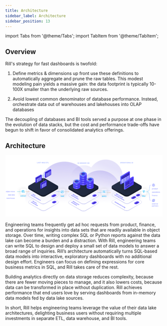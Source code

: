 ```yaml
---
title: Architecture
sidebar_label: Architecture 
sidebar_position: 13
---
```


import Tabs from '@theme/Tabs';
import TabItem from '@theme/TabItem';

## Overview

Rill's strategy for fast dashboards is twofold:

1) Define metrics & dimensions up front use these definitions to automatically aggregate and prune the raw tables. This modest modeling pain yields a massive gain: the data footprint is typically 10-100X smaller than the underlying raw sources.

2) Avoid lowest common denominator of database performance. Instead, orchestrate data out of warehouses and lakehouses into OLAP databases

The decoupling of databases and BI tools served a purpose at one phase in the evolution of data stacks, but the cost and performance trade-offs have begun to shift in favor of consolidated analytics offerings.

## Architecture

![architecture](../../static/img/concepts/architecture/architecture.png)

Engineering teams frequently get ad hoc requests from product, finance, and operations for insights into data sets that are readily available in object storage. Over time, writing complex SQL or Python reports against the data lake can become a burden and a distraction. With Rill, engineering teams can write SQL to design and deploy a small set of data models to answer a broad range of inquiries. Rill’s architecture automatically turns SQL-based data models into interactive, exploratory dashboards with no additional design effort. Engineers can focus on defining expressions for core business metrics in SQL, and Rill takes care of the rest.

Building analytics directly on data storage reduces complexity, because there are fewer moving pieces to manage, and it also lowers costs, because data can be transformed in place without duplication. Rill achieves performance that end users love by serving dashboards from in-memory data models fed by data lake sources.

In short, Rill helps engineering teams leverage the value of their data lake architectures, delighting business users without requiring multiple investments in separate ETL, data warehouse, and BI tools.

